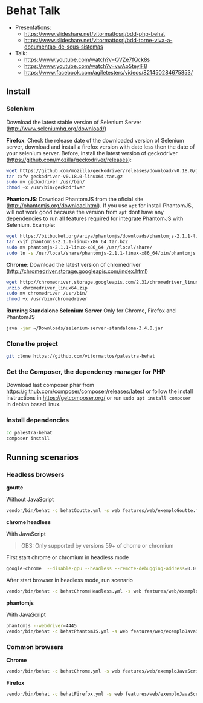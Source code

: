 Behat Talk
==============

* Presentations:
  * https://www.slideshare.net/vitormattosrj/bdd-php-behat
  * https://www.slideshare.net/vitormattosrj/bdd-torne-viva-a-documentao-de-seus-sistemas
* Talk:
  * https://www.youtube.com/watch?v=QVZe7fQck8s
  * https://www.youtube.com/watch?v=vwAp5teylF8
  * https://www.facebook.com/agiletesters/videos/821450284675853/

## Install
### Selenium

Download the latest stable version of Selenium Server (http://www.seleniumhq.org/download/)

**Firefox**: Check the release date of the downloaded version of Selenium
server, download and install a firefox version with date less then the 
date of your selenium server. Before, install the latest version of
geckodriver (https://github.com/mozilla/geckodriver/releases):
```bash
wget https://github.com/mozilla/geckodriver/releases/download/v0.18.0/geckodriver-v0.18.0-linux64.tar.gz
tar zxfv geckodriver-v0.18.0-linux64.tar.gz
sudo mv geckodriver /usr/bin/
chmod +x /usr/bin/geckodriver
```

**PhantomJS**: Download PhantomJS from the oficial site
(http://phantomjs.org/download.html). If you use `apt` for install
PhantomJS, will not work good because the version from `apt` dont have 
any dependencies to run all features required for integrate PhantomJS with
Selenium. Example:
```bash
wget https://bitbucket.org/ariya/phantomjs/downloads/phantomjs-2.1.1-linux-x86_64.tar.bz2
tar xvjf phantomjs-2.1.1-linux-x86_64.tar.bz2
sudo mv phantomjs-2.1.1-linux-x86_64 /usr/local/share/
sudo ln -s /usr/local/share/phantomjs-2.1.1-linux-x86_64/bin/phantomjs /usr/local/bin/
```

**Chrome**: Download the latest version of chromedriver
(http://chromedriver.storage.googleapis.com/index.html)
```bash
wget http://chromedriver.storage.googleapis.com/2.31/chromedriver_linux64.zip
unzip chromedriver_linux64.zip
sudo mv chromedriver /usr/bin/
chmod +x /usr/bin/chromedriver
```

**Running Standalone Selenium Server**
Only for Chrome, Firefox and PhantomJS
```bash
java -jar ~/Downloads/selenium-server-standalone-3.4.0.jar
```

### Clone the project
```bash
git clone https://github.com/vitormattos/palestra-behat
```
### Get the Composer, the dependency manager for PHP
Download last composer phar from https://github.com/composer/composer/releases/latest or follow the install instructions in https://getcomposer.org/ or run `sudo apt install composer` in debian based linux.
### Install dependencies
```bash
cd palestra-behat
composer install
```

## Running scenarios
### Headless browsers
**goutte**

Without JavaScript

```bash
vendor/bin/behat -c behatGoutte.yml -s web features/web/exemploGoutte.feature
```

**chrome headless**

With JavaScript

> OBS: Only supported by versions 59+ of chome or chromium

First start chrome or chromium in headless mode

```bash
google-chrome  --disable-gpu --headless --remote-debugging-address=0.0.0.0 --remote-debugging-port=9222
```

After start browser in headless mode, run scenario

```bash
vendor/bin/behat -c behatChromeHeadless.yml -s web features/web/exemploJavaScript.feature
```

**phantomjs**

With JavaScript

```bash
phantomjs --webdriver=4445
vendor/bin/behat -c behatPhantomJS.yml -s web features/web/exemploJavaScript.feature
```

### Common browsers
**Chrome**
```bash
vendor/bin/behat -c behatChrome.yml -s web features/web/exemploJavaScript.feature
```

**Firefox**
```bash
vendor/bin/behat -c behatFirefox.yml -s web features/web/exemploJavaScript.feature
```
